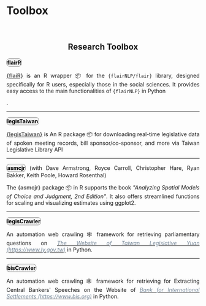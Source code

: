 # Toolbox


<br/>


<style>
/* body {
    font-family: -apple-system, BlinkMacSystemFont, 'Segoe UI', Roboto, Oxygen, Ubuntu, Cantarell, 'Open Sans', 'Helvetica Neue', sans-serif;
    
} */


.bottom-link {
    display: inline-block;
    padding: 1px 1px;
    background-color: #f2f2f2;
    color: #000;
    text-decoration: none;
    border-radius: 8px; /* This makes the link round */
    transition: background-color 0.9s;
    border: 1.5px solid grey; /* This adds a grey frame around the link */
}

.bottom-link:hover {
    background-color: #ddd;
}
</style>



<div style="text-align: center">

## Research Toolbox 


<div style="text-align: justify">

<a href="https://davidycliao.github.io/flaiR/" class="bottom-link"  target="_blank">**flairR**</a> 


**[<span style="color:#5a5a5a">**{flaiR}**</span>](https://github.com/davidycliao/flairR)**  is an R wrapper 📦 for the `{flairNLP/flair}` library, designed specifically for R users, especially those in the social sciences. It provides easy access to the main functionalities of `{flairNLP}` in Python


.

</div>

----


<div style="text-align: justify">

<a href="https://davidycliao.github.io/legisTaiwan/" class="bottom-link"  target="_blank">**legisTaiwan**</a> 


**[<span style="color:#5a5a5a">**{legisTaiwan}**</span>](https://github.com/davidycliao/legisTaiwan)** is 
An R package 📦 for downloading real-time legislative data of spoken meeting records, bill sponsor/co-sponsor, and more via Taiwan Legislative Library API

</div>

----

</div>

<div style="text-align: justify">

<a href="https://uniofessex.github.io/asmcjr/" class="bottom-link"  target="_blank">**asmcjr**</a> (with Dave Armstrong, Royce Carroll, Christopher Hare, Ryan Bakker, Keith Poole, Howard Rosenthal)

The <span style="color:#5a5a5a">**{asmcjr}**</span> package 📦 in R supports the book _"Analyzing Spatial Models of Choice and Judgment, 2nd Edition"_. It also offers streamlined functions for scaling and visualizing estimates using ggplot2.

</div>

----

<div style="text-align: justify">

<a href="https://davidycliao.github.io/legisCrawler" class="bottom-link"  target="_blank">**legisCrawler**</a>

An automation web crawling 🕸️ framework for retrieving parliamentary questions on  [<span style="color:#778899">*The Website of Taiwan Legislative Yuan (https://www.ly.gov.tw)*</span>](https://lis.ly.gov.tw/) in Python.
 
----

<div style="text-align: justify">


<a href="https://github.com/davidycliao/bisCrawler" class="bottom-link"  target="_blank">**bisCrawler**</a>

An automation web crawling 🕸️ framework for retrieving for Extracting Central Bankers' Speeches on the Website of [<span style="color:#778899">*Bank for International Settlements (https://www.bis.org)*</span>](https://www.bis.org) in Python.


<br/><br/>

